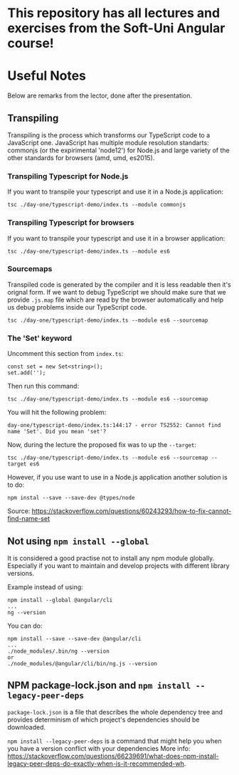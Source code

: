 # This repository has all lectures and exercises from the Soft-Uni Angular course!

# Useful Notes
Below are remarks from the lector, done after the presentation.

## Transpiling
Transpiling is the process which transforms our TypeScript code to a JavaScript one. JavaScript has multiple module resolution standarts: commonjs (or the expirimental 'node12') for Node.js and large variety of the other standards for browsers (amd, umd, es2015).

### Transpiling Typescript for Node.js
If you want to transpile your typescript and use it in a Node.js application:
```
tsc ./day-one/typescript-demo/index.ts --module commonjs
```

### Transpiling Typescript for browsers
If you want to transpile your typescript and use it in a browser application:
``` 
tsc ./day-one/typescript-demo/index.ts --module es6
```

### Sourcemaps
Transpiled code is generated by the compiler and it is less readable then it's orignal form. If we want to debug TypeScript we should make sure that we provide `.js.map` file which are read by the browser automatically and help us debug problems inside our TypeScript code.
``` 
tsc ./day-one/typescript-demo/index.ts --module es6 --sourcemap
```

### The 'Set' keyword
Uncomment this section from `index.ts`:
```
const set = new Set<string>();
set.add('');
```

Then run this command:
```
tsc ./day-one/typescript-demo/index.ts --module es6 --sourcemap
```

You will hit the following problem:
```
day-one/typescript-demo/index.ts:144:17 - error TS2552: Cannot find name 'Set'. Did you mean 'set'?
```

Now, during the lecture the proposed fix was to up the `--target`:
```
tsc ./day-one/typescript-demo/index.ts --module es6 --sourcemap --target es6
```

However, if you use want to use in a Node.js application another solution is to do:
```
npm instal --save --save-dev @types/node
```
Source: https://stackoverflow.com/questions/60243293/how-to-fix-cannot-find-name-set


## Not using `npm install --global`
It is considered a good practise not to install any npm module globally. Especially if you want to maintain and develop projects with different library versions.

Example instead of using:
```
npm install --global @angular/cli
...
ng --version
```

You can do:
```
npm install --save --save-dev @angular/cli
...
./node_modules/.bin/ng --version
or
./node_modules/@angular/cli/bin/ng.js --version
```

## NPM package-lock.json and `npm install --legacy-peer-deps`
`package-lock.json` is a file that describes the whole dependency tree and provides determinism of which project's dependencies should be downloaded.

`npm install --legacy-peer-deps` is a command that might help you when you have a version conflict with your dependencies
More info: https://stackoverflow.com/questions/66239691/what-does-npm-install-legacy-peer-deps-do-exactly-when-is-it-recommended-wh.